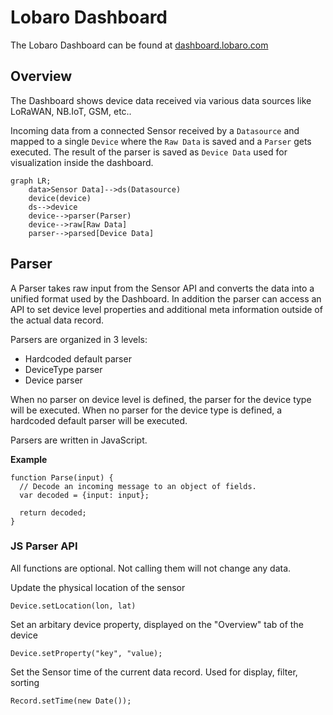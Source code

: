 # Lobaro Dashboard

The Lobaro Dashboard can be found at <a href="https://dashboard.lobaro.com" target="_blank">dashboard.lobaro.com</a>

## Overview

The Dashboard shows device data received via various data sources like LoRaWAN, NB.IoT, GSM, etc..

Incoming data from a connected Sensor received by a `Datasource` and mapped to a single `Device` 
where the `Raw Data` is saved and a `Parser` gets executed. The result of the parser is saved as `Device Data`
used for visualization inside the dashboard.

```mermaid
graph LR;
    data>Sensor Data]-->ds(Datasource)
    device(device)
    ds-->device
    device-->parser(Parser)
    device-->raw[Raw Data]
    parser-->parsed[Device Data]
```



## Parser

A Parser takes raw input from the Sensor API and converts the data into a unified format used by the Dashboard.
In addition the parser can access an API to set device level properties and additional meta information outside of the actual data record.

Parsers are organized in 3 levels:

* Hardcoded default parser
* DeviceType parser
* Device parser

When no parser on device level is defined, the parser for the device type will be executed. When no parser for the device type is defined, a hardcoded default parser will be executed.

Parsers are written in JavaScript.

**Example**

```
function Parse(input) {
  // Decode an incoming message to an object of fields.
  var decoded = {input: input};

  return decoded;
}
```

### JS Parser API

All functions are optional. Not calling them will not change any data.

Update the physical location of the sensor
```
Device.setLocation(lon, lat)
```

Set an arbitary device property, displayed on the "Overview" tab of the device
```
Device.setProperty("key", "value);
```

Set the Sensor time of the current data record. Used for display, filter, sorting
```
Record.setTime(new Date());
```

